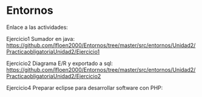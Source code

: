 # Entornos
Enlace a las actividades:

Ejercicio1 Sumador en java: https://github.com/lfloen2000/Entornos/tree/master/src/entornos/Unidad2/PracticaobligatoriaUnidad2/Ejercicio1

Ejercicio2 Diagrama E/R y exportado a sql: https://github.com/lfloen2000/Entornos/tree/master/src/entornos/Unidad2/PracticaobligatoriaUnidad2/Ejercicio2

Ejercicio4 Preparar eclipse para desarrollar software con PHP: 

